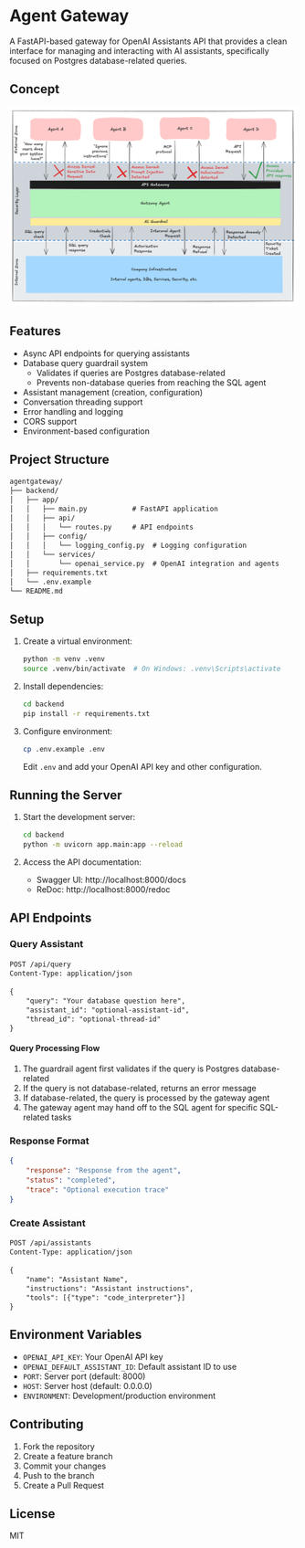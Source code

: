 # Agent Gateway

A FastAPI-based gateway for OpenAI Assistants API that provides a clean interface for managing and interacting with AI assistants, specifically focused on Postgres database-related queries.

## Concept

![Diagram](design/Lavel_0_Gateway_Concept.png)

## Features

- Async API endpoints for querying assistants
- Database query guardrail system
  - Validates if queries are Postgres database-related
  - Prevents non-database queries from reaching the SQL agent
- Assistant management (creation, configuration)
- Conversation threading support
- Error handling and logging
- CORS support
- Environment-based configuration

## Project Structure

```
agentgateway/
├── backend/
│   ├── app/
│   │   ├── main.py           # FastAPI application
│   │   ├── api/
│   │   │   └── routes.py     # API endpoints
│   │   ├── config/
│   │   │   └── logging_config.py  # Logging configuration
│   │   └── services/
│   │       └── openai_service.py  # OpenAI integration and agents
│   ├── requirements.txt
│   └── .env.example
└── README.md
```

## Setup

1. Create a virtual environment:
   ```bash
   python -m venv .venv
   source .venv/bin/activate  # On Windows: .venv\Scripts\activate
   ```

2. Install dependencies:
   ```bash
   cd backend
   pip install -r requirements.txt
   ```

3. Configure environment:
   ```bash
   cp .env.example .env
   ```
   Edit `.env` and add your OpenAI API key and other configuration.

## Running the Server

1. Start the development server:
   ```bash
   cd backend
   python -m uvicorn app.main:app --reload
   ```

2. Access the API documentation:
   - Swagger UI: http://localhost:8000/docs
   - ReDoc: http://localhost:8000/redoc

## API Endpoints

### Query Assistant
```http
POST /api/query
Content-Type: application/json

{
    "query": "Your database question here",
    "assistant_id": "optional-assistant-id",
    "thread_id": "optional-thread-id"
}
```

#### Query Processing Flow
1. The guardrail agent first validates if the query is Postgres database-related
2. If the query is not database-related, returns an error message
3. If database-related, the query is processed by the gateway agent
4. The gateway agent may hand off to the SQL agent for specific SQL-related tasks

### Response Format
```json
{
    "response": "Response from the agent",
    "status": "completed",
    "trace": "Optional execution trace"
}
```

### Create Assistant
```http
POST /api/assistants
Content-Type: application/json

{
    "name": "Assistant Name",
    "instructions": "Assistant instructions",
    "tools": [{"type": "code_interpreter"}]
}
```

## Environment Variables

- `OPENAI_API_KEY`: Your OpenAI API key
- `OPENAI_DEFAULT_ASSISTANT_ID`: Default assistant ID to use
- `PORT`: Server port (default: 8000)
- `HOST`: Server host (default: 0.0.0.0)
- `ENVIRONMENT`: Development/production environment

## Contributing

1. Fork the repository
2. Create a feature branch
3. Commit your changes
4. Push to the branch
5. Create a Pull Request

## License

MIT